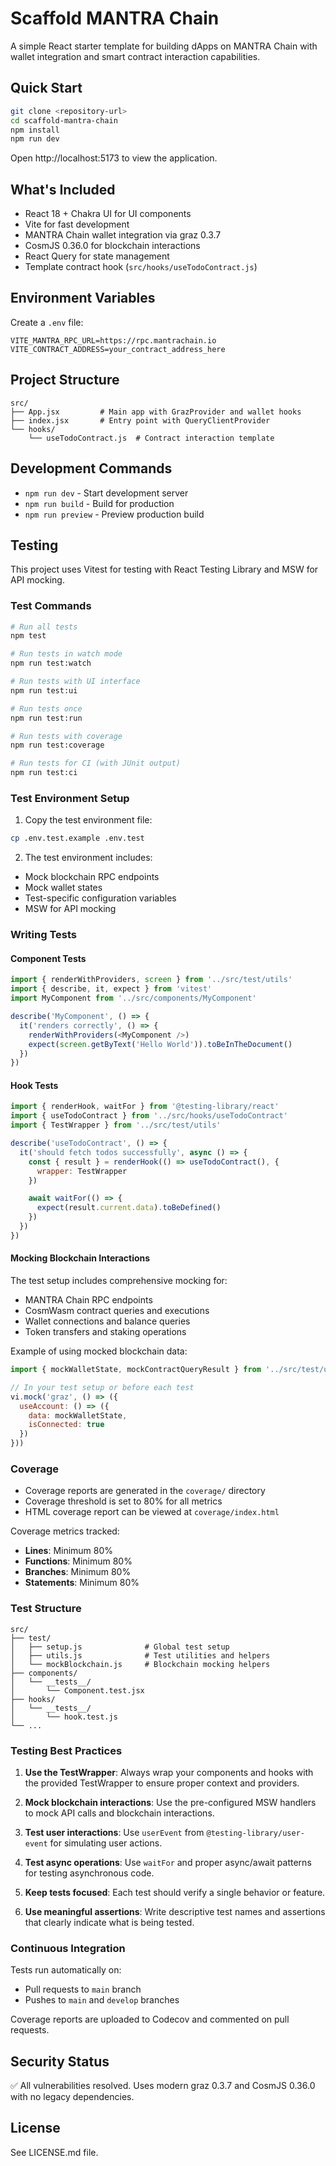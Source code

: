 # Scaffold MANTRA Chain

A simple React starter template for building dApps on MANTRA Chain with wallet integration and smart contract interaction capabilities.

## Quick Start

```bash
git clone <repository-url>
cd scaffold-mantra-chain
npm install
npm run dev
```

Open http://localhost:5173 to view the application.

## What's Included

- React 18 + Chakra UI for UI components
- Vite for fast development
- MANTRA Chain wallet integration via graz 0.3.7
- CosmJS 0.36.0 for blockchain interactions
- React Query for state management
- Template contract hook (`src/hooks/useTodoContract.js`)

## Environment Variables

Create a `.env` file:

```env
VITE_MANTRA_RPC_URL=https://rpc.mantrachain.io
VITE_CONTRACT_ADDRESS=your_contract_address_here
```

## Project Structure

```
src/
├── App.jsx         # Main app with GrazProvider and wallet hooks
├── index.jsx       # Entry point with QueryClientProvider
└── hooks/
    └── useTodoContract.js  # Contract interaction template
```

## Development Commands

- `npm run dev` - Start development server
- `npm run build` - Build for production
- `npm run preview` - Preview production build

## Testing

This project uses Vitest for testing with React Testing Library and MSW for API mocking.

### Test Commands

```bash
# Run all tests
npm test

# Run tests in watch mode
npm run test:watch

# Run tests with UI interface
npm run test:ui

# Run tests once
npm run test:run

# Run tests with coverage
npm run test:coverage

# Run tests for CI (with JUnit output)
npm run test:ci
```

### Test Environment Setup

1. Copy the test environment file:
```bash
cp .env.test.example .env.test
```

2. The test environment includes:
- Mock blockchain RPC endpoints
- Mock wallet states
- Test-specific configuration variables
- MSW for API mocking

### Writing Tests

#### Component Tests

```javascript
import { renderWithProviders, screen } from '../src/test/utils'
import { describe, it, expect } from 'vitest'
import MyComponent from '../src/components/MyComponent'

describe('MyComponent', () => {
  it('renders correctly', () => {
    renderWithProviders(<MyComponent />)
    expect(screen.getByText('Hello World')).toBeInTheDocument()
  })
})
```

#### Hook Tests

```javascript
import { renderHook, waitFor } from '@testing-library/react'
import { useTodoContract } from '../src/hooks/useTodoContract'
import { TestWrapper } from '../src/test/utils'

describe('useTodoContract', () => {
  it('should fetch todos successfully', async () => {
    const { result } = renderHook(() => useTodoContract(), {
      wrapper: TestWrapper
    })

    await waitFor(() => {
      expect(result.current.data).toBeDefined()
    })
  })
})
```

#### Mocking Blockchain Interactions

The test setup includes comprehensive mocking for:
- MANTRA Chain RPC endpoints
- CosmWasm contract queries and executions
- Wallet connections and balance queries
- Token transfers and staking operations

Example of using mocked blockchain data:

```javascript
import { mockWalletState, mockContractQueryResult } from '../src/test/utils'

// In your test setup or before each test
vi.mock('graz', () => ({
  useAccount: () => ({
    data: mockWalletState,
    isConnected: true
  })
}))
```

### Coverage

- Coverage reports are generated in the `coverage/` directory
- Coverage threshold is set to 80% for all metrics
- HTML coverage report can be viewed at `coverage/index.html`

Coverage metrics tracked:
- **Lines**: Minimum 80%
- **Functions**: Minimum 80%
- **Branches**: Minimum 80%
- **Statements**: Minimum 80%

### Test Structure

```
src/
├── test/
│   ├── setup.js              # Global test setup
│   ├── utils.js              # Test utilities and helpers
│   └── mockBlockchain.js     # Blockchain mocking helpers
├── components/
│   └── __tests__/
│       └── Component.test.jsx
├── hooks/
│   └── __tests__/
│       └── hook.test.js
└── ...
```

### Testing Best Practices

1. **Use the TestWrapper**: Always wrap your components and hooks with the provided TestWrapper to ensure proper context and providers.

2. **Mock blockchain interactions**: Use the pre-configured MSW handlers to mock API calls and blockchain interactions.

3. **Test user interactions**: Use `userEvent` from `@testing-library/user-event` for simulating user actions.

4. **Test async operations**: Use `waitFor` and proper async/await patterns for testing asynchronous code.

5. **Keep tests focused**: Each test should verify a single behavior or feature.

6. **Use meaningful assertions**: Write descriptive test names and assertions that clearly indicate what is being tested.

### Continuous Integration

Tests run automatically on:
- Pull requests to `main` branch
- Pushes to `main` and `develop` branches

Coverage reports are uploaded to Codecov and commented on pull requests.

## Security Status

✅ All vulnerabilities resolved. Uses modern graz 0.3.7 and CosmJS 0.36.0 with no legacy dependencies.

## License

See LICENSE.md file.